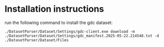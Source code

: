 # Installation instructions

run the following command to install the gdc dataset:

```
./DatasetParser/Dataset/Settings/gdc-client.exe download -m ./DatasetParser/Dataset/Settings/gdc_manifest.2025-05-22.214548.txt -d ./DatasetParser/Dataset/Files
```
